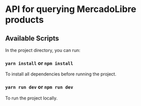 # API for querying MercadoLibre products

## Available Scripts

In the project directory, you can run:

### `yarn install` or `npm install`
To install all dependencies before running the project.

### `yarn run dev` or `npm run dev`
To run the project locally.
